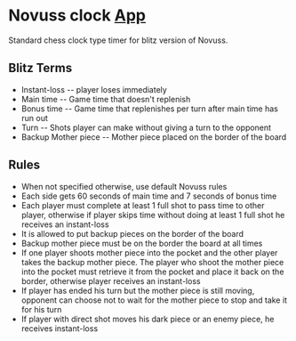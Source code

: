 # Novuss clock [App](https://ralfs-gutmanis.github.io/novuss-clock/#/)

Standard chess clock type timer for blitz version of Novuss.

## Blitz Terms

* Instant-loss -- player loses immediately
* Main time -- Game time that doesn't replenish
* Bonus time -- Game time that replenishes per turn after main time has run out
* Turn -- Shots player can make without giving a turn to the opponent
* Backup Mother piece -- Mother piece placed on the border of the board

## Rules

* When not specified otherwise, use default Novuss rules
* Each side gets 60 seconds of main time and 7 seconds of bonus time
* Each player must complete at least 1 full shot to pass time to other player, otherwise if player skips time without doing at least 1 full shot he receives an instant-loss
* It is allowed to put backup pieces on the border of the board
* Backup mother piece must be on the border the board at all times
* If one player shoots mother piece into the pocket and the other player takes the backup mother piece. The player who shoot the mother piece into the pocket must retrieve it from the pocket and place it back on the border, otherwise player receives an instant-loss
* If player has ended his turn but the mother piece is still moving, opponent can choose not to wait for the mother piece to stop and take it for his turn
* If player with direct shot moves his dark piece or an enemy piece, he receives instant-loss
